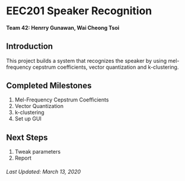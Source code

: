 # EEC201 Speaker Recognition
#### Team 42: Henrry Gunawan, Wai Cheong Tsoi

## Introduction
This project builds a system that recognizes the speaker by using mel-frequency cepstrum 
coefficients, vector quantization and k-clustering.

## Completed Milestones
1. Mel-Frequency Cepstrum Coefficients
2. Vector Quantization
3. k-clustering
4. Set up GUI

## Next Steps
1. Tweak parameters
2. Report

###### Last Updated: March 13, 2020